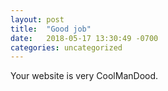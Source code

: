 ```yaml
---
layout: post
title:  "Good job"
date:   2018-05-17 13:30:49 -0700
categories: uncategorized
---
```


Your website is very CoolManDood.
